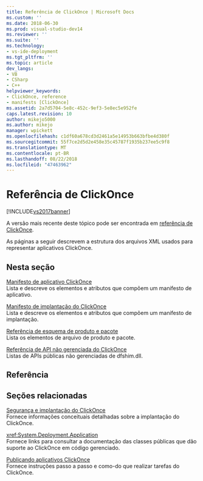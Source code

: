 ```yaml
---
title: Referência de ClickOnce | Microsoft Docs
ms.custom: ''
ms.date: 2018-06-30
ms.prod: visual-studio-dev14
ms.reviewer: ''
ms.suite: ''
ms.technology:
- vs-ide-deployment
ms.tgt_pltfrm: ''
ms.topic: article
dev_langs:
- VB
- CSharp
- C++
helpviewer_keywords:
- ClickOnce, reference
- manifests [ClickOnce]
ms.assetid: 2a7d5704-5e8c-452c-9ef3-5e8ec5e952fe
caps.latest.revision: 10
author: mikejo5000
ms.author: mikejo
manager: wpickett
ms.openlocfilehash: c1df60a678cd3d2461a5e14953b663bfbe4d380f
ms.sourcegitcommit: 55f7ce2d5d2e458e35c45787f1935b237ee5c9f8
ms.translationtype: MT
ms.contentlocale: pt-BR
ms.lasthandoff: 08/22/2018
ms.locfileid: "47463962"
---
```

# <a name="clickonce-reference"></a>Referência de ClickOnce
[!INCLUDE[vs2017banner](../includes/vs2017banner.md)]

A versão mais recente deste tópico pode ser encontrada em [referência de ClickOnce](https://docs.microsoft.com/visualstudio/deployment/clickonce-reference).  
  
As páginas a seguir descrevem a estrutura dos arquivos XML usados para representar aplicativos ClickOnce.  
  
## <a name="in-this-section"></a>Nesta seção  
 [Manifesto de aplicativo ClickOnce](../deployment/clickonce-application-manifest.md)  
 Lista e descreve os elementos e atributos que compõem um manifesto de aplicativo.  
  
 [Manifesto de implantação do ClickOnce](../deployment/clickonce-deployment-manifest.md)  
 Lista e descreve os elementos e atributos que compõem um manifesto de implantação.  
  
 [Referência de esquema de produto e pacote](../deployment/product-and-package-schema-reference.md)  
 Lista os elementos de arquivo de produto e pacote.  
  
 [Referência de API não gerenciada do ClickOnce](../deployment/clickonce-unmanaged-api-reference.md)  
 Listas de APIs públicas não gerenciadas de dfshim.dll.  
  
## <a name="reference"></a>Referência  
  
## <a name="related-sections"></a>Seções relacionadas  
 [Segurança e implantação do ClickOnce](../deployment/clickonce-security-and-deployment.md)  
 Fornece informações conceituais detalhadas sobre a implantação do ClickOnce.  
  
 <xref:System.Deployment.Application>  
 Fornece links para consultar a documentação das classes públicas que dão suporte ao ClickOnce em código gerenciado.  
  
 [Publicando aplicativos ClickOnce](../deployment/publishing-clickonce-applications.md)  
 Fornece instruções passo a passo e como-do que realizar tarefas do ClickOnce.



